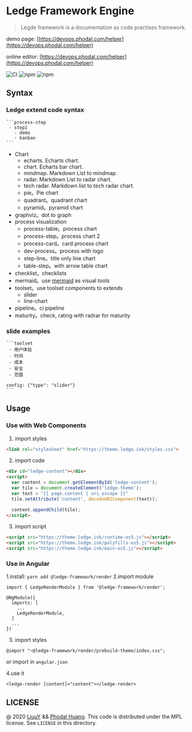 # Ledge Framework Engine

> Legde framework is a documentation as code practises framework.

demo page: [https://devops.phodal.com/helper](https://devops.phodal.com/helper)

online editor: [https://devops.phodal.com/helper](https://devops.phodal.com/helper)

![CI](https://github.com/ledge-framework/engine/workflows/CI/badge.svg)
![npm](https://img.shields.io/npm/v/@ledge-framework/render?label=%40ledge-framework%2Frender)
![npm](https://img.shields.io/npm/v/@ledge-framework/view?label=%40ledge-framework%2Fview)

## Syntax

### Ledge extend code syntax

````
```process-step
 - step1
   - demo
   - kanban
```
````

- Chart
  - echarts. Echarts chart.
  - chart. Echarts bar chart.
  - mindmap. Markdown List to mindmap.
  - radar. Markdown List to radar chart.
  - tech radar. Markdown list to tech radar chart.
  - pie。Pie chart
  - quadrant。quadrant chart
  - pyramid。pyramid chart
- graphviz。dot to graph
- process visualization
  - process-table。process chart
  - process-step。process chart 2
  - process-card。card process chart
  - dev-process。process with logo
  - step-line。title only line chart
  - table-step。with arrow table chart
- checklist。checklists
- mermaid。use [mermaid](https://mermaid-js.github.io/mermaid/) as visual tools
- toolset。use toolset components to extends
  - slider
  - line-chart
- pipeline。ci pipeline
- maturity。check, rating with radrar for maturity

### slide examples

````
```toolset
 - 用户体验
 - 时间
 - 成本
 - 安全
 - 范围

config: {"type": "slider"}
```
````

## Usage

### Use with Web Components

1. import styles

```html
<link rel="stylesheet" href="https://theme.ledge.ink/styles.css">
```

2. import code

```html
<div id="ledge-content"></div>
<script>
  var content = document.getElementById('ledge-content');
  var tile = document.createElement('ledge-theme');
  var text = "{{ page.content | uri_escape }}"
  tile.setAttribute('content', decodeURIComponent(text));

  content.appendChild(tile);
</script>
```

3. import script

```html
<script src="https://theme.ledge.ink/runtime-es5.js"></script>
<script src="https://theme.ledge.ink/polyfills-es5.js"></script>
<script src="https://theme.ledge.ink/main-es5.js"></script>
```

### Use in Angular

1.install: `yarn add @ledge-framework/render`
2.import module

```
import { LedgeRenderModule } from '@ledge-framework/render';

@NgModule({
  imports: [
    ...
    LedgeRenderModule,
  ]
  ...
})
```

3. import styles

```
@import "~@ledge-framework/render/prebuild-theme/index.css";
```

or import in `angular.json`

4.use it

```
<ledge-render [content]="content"></ledge-render>
```


## LICENSE

@ 2020 [LiuuY](https://github.com/LiuuY) && [Phodal Huang](https://github.com/phodal). This code is distributed under the MPL license. See `LICENSE` in this directory.
